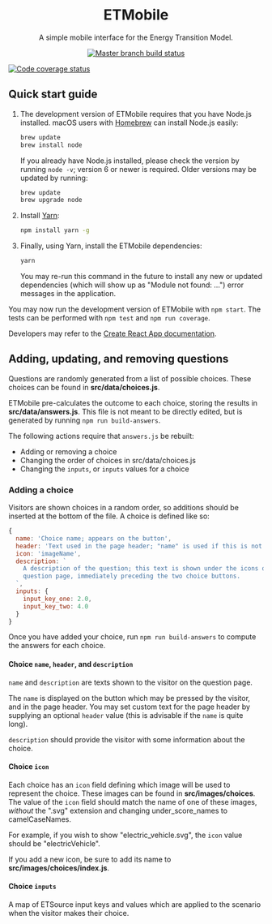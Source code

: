 <h1 align="center">ETMobile</h1>
<p align="center">A simple mobile interface for the Energy Transition Model.</p>

<p align="center">
  <a href="https://travis-ci.org/quintel/etmobile"><img alt="Master branch build status" src="https://img.shields.io/travis/quintel/etmobile/master.svg" /></a>

  <a href="https://codecov.io/gh/quintel/etmobile"><img alt="Code coverage status" src="https://img.shields.io/codecov/c/github/quintel/etmobile/master.svg" /></a>
</p>

## Quick start guide

1. The development version of ETMobile requires that you have Node.js installed.
   macOS users with [Homebrew][homebrew] can install Node.js easily:

   ```sh
   brew update
   brew install node
   ```

   If you already have Node.js installed, please check the version by running
   `node -v`; version 6 or newer is required. Older versions may be updated by
   running:

   ```sh
   brew update
   brew upgrade node
   ```

2. Install [Yarn][yarn]:

   ```sh
   npm install yarn -g
   ```

3. Finally, using Yarn, install the ETMobile dependencies:

   ```sh
   yarn
   ```

   You may re-run this command in the future to install any new or updated
   dependencies (which will show up as "Module not found: ...") error messages
   in the application.

You may now run the development version of ETMobile with `npm start`. The tests
can be performed with `npm test` and `npm run coverage`.

Developers may refer to the [Create React App documentation][cra].

## Adding, updating, and removing questions

Questions are randomly generated from a list of possible choices. These choices
can be found in **src/data/choices.js**.

ETMobile pre-calculates the outcome to each choice, storing the results in
**src/data/answers.js**. This file is not meant to be directly edited, but is
generated by running `npm run build-answers`.

The following actions require that `answers.js` be rebuilt:

* Adding or removing a choice
* Changing the order of choices in src/data/choices.js
* Changing the `inputs`, or `inputs` values for a choice

### Adding a choice

Visitors are shown choices in a random order, so additions should be inserted at
the bottom of the file. A choice is defined like so:

```js
{
  name: 'Choice name; appears on the button',
  header: 'Text used in the page header; "name" is used if this is not defined',
  icon: 'imageName',
  description: `
    A description of the question; this text is shown under the icons on the
    question page, immediately preceding the two choice buttons.
  `,
  inputs: {
    input_key_one: 2.0,
    input_key_two: 4.0
  }
}
```

Once you have added your choice, run `npm run build-answers` to compute the
answers for each choice.

#### Choice `name`, `header`, and `description`

`name` and `description` are texts shown to the visitor on the question page.

The `name` is displayed on the button which may be pressed by the visitor, and
in the page header. You may set custom text for the page header by supplying
an optional `header` value (this is advisable if the `name` is quite long).

`description` should provide the visitor with some information about the choice.

#### Choice `icon`

Each choice has an `icon` field defining which image will be used to represent
the choice. These images can be found in **src/images/choices**. The value of
the `icon` field should match the name of one of these images, *without* the
".svg" extension and changing under_score_names to camelCaseNames.

For example, if you wish to show "electric_vehicle.svg", the `icon` value should
be "electricVehicle".

If you add a new icon, be sure to add its name to
**src/images/choices/index.js**.

#### Choice `inputs`

A map of ETSource input keys and values which are applied to the scenario when
the visitor makes their choice.

[homebrew]: http://brew.sh
[yarn]: https://yarnpkg.com
[cra]: https://github.com/facebookincubator/create-react-app/blob/master/packages/react-scripts/template/README.md
